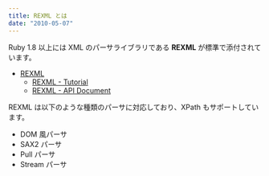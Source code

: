 ```yaml
---
title: REXML とは
date: "2010-05-07"
---
```


Ruby 1.8 以上には XML のパーサライブラリである **REXML** が標準で添付されています。

- [REXML](http://www.germane-software.com/software/rexml/)
  - [REXML - Tutorial](http://www.germane-software.com/software/rexml/docs/tutorial.html)
  - [REXML - API Document](http://www.germane-software.com/software/XML/rexml/doc/)

REXML は以下のような種類のパーサに対応しており、XPath もサポートしています。

- DOM 風パーサ
- SAX2 パーサ
- Pull パーサ
- Stream パーサ

